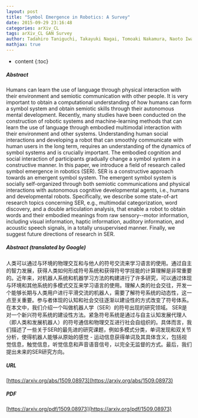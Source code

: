 ```yaml
---
layout: post
title: "Symbol Emergence in Robotics: A Survey"
date: 2015-09-29 23:16:48
categories: arXiv_CL
tags: arXiv_CL GAN Survey
author: Tadahiro Taniguchi, Takayuki Nagai, Tomoaki Nakamura, Naoto Iwahashi, Tetsuya Ogata, Hideki Asoh
mathjax: true
---
```


* content
{:toc}

##### Abstract
Humans can learn the use of language through physical interaction with their environment and semiotic communication with other people. It is very important to obtain a computational understanding of how humans can form a symbol system and obtain semiotic skills through their autonomous mental development. Recently, many studies have been conducted on the construction of robotic systems and machine-learning methods that can learn the use of language through embodied multimodal interaction with their environment and other systems. Understanding human social interactions and developing a robot that can smoothly communicate with human users in the long term, requires an understanding of the dynamics of symbol systems and is crucially important. The embodied cognition and social interaction of participants gradually change a symbol system in a constructive manner. In this paper, we introduce a field of research called symbol emergence in robotics (SER). SER is a constructive approach towards an emergent symbol system. The emergent symbol system is socially self-organized through both semiotic communications and physical interactions with autonomous cognitive developmental agents, i.e., humans and developmental robots. Specifically, we describe some state-of-art research topics concerning SER, e.g., multimodal categorization, word discovery, and a double articulation analysis, that enable a robot to obtain words and their embodied meanings from raw sensory--motor information, including visual information, haptic information, auditory information, and acoustic speech signals, in a totally unsupervised manner. Finally, we suggest future directions of research in SER.

##### Abstract (translated by Google)
人类可以通过与环境的物理交互和与他人的符号交流来学习语言的使用。通过自主的智力发展，获得人类如何形成符号系统和获得符号学技能的计算理解是非常重要的。近年来，对机器人系统和机器学习方法的构建进行了许多研究，可以通过体现与环境和其他系统的多模式交互来学习语言的使用。理解人类的社会交往，开发一个能够长期与人类用户进行平滑交流的机器人，需要了解符号系统的动态性，这一点至关重要。参与者体现的认知和社会交往逐渐以建设性的方式改变了符号体系。在本文中，我们介绍一个叫做机器人学（SER）的符号出现的研究领域。 SER是对一个新兴符号系统的建设性方法。紧急符号系统是通过与自主认知发展代理人（即人类和发展机器人）的符号通信和物理交互进行社会自组织的。具体而言，我们描述了一些关于SER的最先进的研究课题，例如多模式分类，单词发现和双关节分析，使得机器人能够从原始的感觉 - 运动信息获得单词及其具体含义，包括视觉信息，触觉信息，听觉信息和声音语音信号，以完全无监督的方式。最后，我们提出未来的SER研究方向。

##### URL
[https://arxiv.org/abs/1509.08973](https://arxiv.org/abs/1509.08973)

##### PDF
[https://arxiv.org/pdf/1509.08973](https://arxiv.org/pdf/1509.08973)

